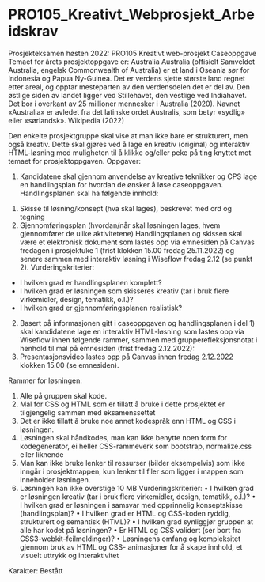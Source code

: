 # PRO105_Kreativt_Webprosjekt_Arbeidskrav
Prosjekteksamen høsten 2022:
PRO105 Kreativt web-prosjekt
Caseoppgave
Temaet for årets prosjektoppgave er: Australia
Australia (offisielt Samveldet Australia, engelsk Commonwealth of Australia) er et
land i Oseania sør for Indonesia og Papua Ny-Guinea. Det er verdens sjette største land
regnet etter areal, og opptar mesteparten av den verdensdelen det er del av. Den østlige
siden av landet ligger ved Stillehavet, den vestlige ved Indiahavet. Det bor i overkant
av 25 millioner mennesker i Australia (2020). Navnet «Australia» er avledet fra det
latinske ordet Australis, som betyr «sydlig» eller «sørlandsk».
Wikipedia (2022)

Den enkelte prosjektgruppe skal vise at man ikke bare er strukturert, men også kreativ.
Dette skal gjøres ved å lage en kreativ (original) og interaktiv HTML-løsning med
muligheten til å klikke og/eller peke på ting knyttet mot temaet for prosjektoppgaven.
Oppgaver:
1) Kandidatene skal gjennom anvendelse av kreative teknikker og CPS lage en
handlingsplan for hvordan de ønsker å løse caseoppgaven. Handlingsplanen skal ha
følgende innhold:
1. Skisse til løsning/konsept (hva skal lages), beskrevet med ord og tegning
2. Gjennomføringsplan (hvordan/når skal løsningen lages, hvem
gjennomfører de ulike aktivitetene)
Handlingsplanen og skissen skal være et elektronisk dokument som lastes opp via
emnesiden på Canvas fredagen i prosjektuke 1 (frist klokken 15.00 fredag
25.11.2022) og senere sammen med interaktiv løsning i Wiseflow fredag 2.12 (se
punkt 2).
Vurderingskriterier:
- I hvilken grad er handlingsplanen komplett?
- I hvilken grad er løsningen som skisseres kreativ (tar i bruk flere virkemidler,
design, tematikk, o.l.)?
- I hvilken grad er gjennomføringsplanen realistisk?
2) Basert på informasjonen gitt i caseoppgaven og handlingsplanen i del 1) skal
kandidatene lage en interaktiv HTML-løsning som lastes opp via Wiseflow innen
følgende rammer, sammen med grupperefleksjonsnotat i henhold til mal på
emnesiden (frist fredag 2.12.2022):
3) Presentasjonsvideo lastes opp på Canvas innen fredag 2.12.2022 klokken 15.00
(se emnesiden).

Rammer for løsningen:
1. Alle på gruppen skal kode.
2. Mal for CSS og HTML som er tillatt å bruke i dette prosjektet er tilgjengelig
sammen med eksamenssettet
3. Det er ikke tillatt å bruke noe annet kodespråk enn HTML og CSS i løsningen.
4. Løsningen skal håndkodes, man kan ikke benytte noen form for kodegenerator,
ei heller CSS-rammeverk som bootstrap, normalize.css eller liknende
5. Man kan ikke bruke lenker til ressurser (bilder eksempelvis) som ikke inngår i
prosjektmappen, kun lenker til filer som ligger i mappen som inneholder
løsningen.
6. Løsningen kan ikke overstige 10 MB
Vurderingskriterier:
• I hvilken grad er løsningen kreativ (tar i bruk flere virkemidler, design,
tematikk, o.l.)?
• I hvilken grad er løsningen i samsvar med opprinnelig konseptskisse
(handlingsplan)?
• I hvilken grad er HTML og CSS-koden ryddig, strukturert og semantisk
(HTML)?
• I hvilken grad synliggjør gruppen at alle har kodet på løsningen?
• Er HTML og CSS validert (ser bort fra CSS3-webkit-feilmeldinger)?
• Løsningens omfang og kompleksitet gjennom bruk av HTML og CSS-
animasjoner for å skape innhold, et visuelt uttrykk og interaktivitet

Karakter: Bestått